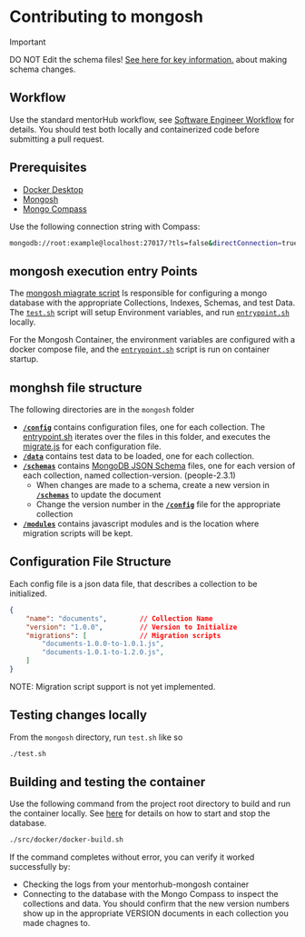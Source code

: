 # Contributing to mongosh

> [!IMPORTANT]
> DO NOT Edit the schema files! [See here for key information.](./src/mongosh/schemas/README.md) about making schema changes.

## Workflow

Use the standard mentorHub workflow, see [Software Engineer Workflow](https://github.com/agile-learning-institute/mentorHub/tree/main#software-engineer-workflow) for details. You should test both locally and containerized code before submitting a pull request.

## Prerequisites

- [Docker Desktop](https://www.docker.com/products/docker-desktop/)
- [Mongosh](https://www.mongodb.com/docs/mongodb-shell/install/)
- [Mongo Compass](https://www.mongodb.com/try/download/compass)

Use the following connection string with Compass:

```bash
mongodb://root:example@localhost:27017/?tls=false&directConnection=true
```

## mongosh execution entry Points

The [mongosh miagrate script](./src/mongosh/migrate.js) Is responsible for configuring a mongo database with the appropriate Collections, Indexes, Schemas, and test Data. The [``test.sh``](./src/mongosh/test.sh) script will setup Environment variables, and run [``entrypoint.sh``](./src/mongosh/entrypoint.sh) locally.

For the Mongosh Container, the environment variables are configured with a docker compose file, and the [``entrypoint.sh``](./src/mongosh/entrypoint.sh) script is run on container startup.

## monghsh file structure

The following directories are in the ``mongosh`` folder

- [**``/config``**](./src/mongosh/config/) contains configuration files, one for each collection. The [entrypoint.sh](./src/mongosh/entrypoint.sh) iterates over the files in this folder, and executes the [migrate.js](./src/mongosh/migrate.js) for each configuration file.
- [**``/data``**](./src/mongosh/data/) contains test data to be loaded, one for each collection.
- [**``/schemas``**](./src/mongosh/schemas/) contains [MongoDB JSON Schema](https://www.mongodb.com/docs/manual/reference/operator/query/jsonSchema/#json-schema) files, one for each version of each collection, named collection-version. (people-2.3.1)
  - When changes are made to a schema, create a new version in [**``/schemas``**](./src/mongosh/schemas/) to update the document
  - Change the version number in the [**``/config``**](./src/mongosh/config/) file for the appropriate collection
- [**``/modules``**](./src/mongosh/modules/) contains javascript modules and is the location where migration scripts will be kept.

## Configuration File Structure

Each config file is a json data file, that describes a collection to be initialized.

```json
{
    "name": "documents",        // Collection Name
    "version": "1.0.0",         // Version to Initialize
    "migrations": [             // Migration scripts
        "documents-1.0.0-to-1.0.1.js",
        "documents-1.0.1-to-1.2.0.js",
    ]
}
```

NOTE: Migration script support is not yet implemented.

## Testing changes locally

From the `mongosh` directory, run `test.sh` like so

```bash
./test.sh
```

## Building and testing the container

Use the following command from the project root directory to build and run the container locally. See [here](https://github.com/agile-learning-institute/mentorHub/blob/main/docker-configurations/README.md) for details on how to start and stop the database.

```bash
./src/docker/docker-build.sh
```

If the command completes without error, you can verify it worked successfully by:

- Checking the logs from your mentorhub-mongosh container
- Connecting to the database with the Mongo Compass to inspect the collections and data. You should confirm that the new version numbers show up in the appropriate VERSION documents in each collection you made chagnes to.
